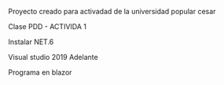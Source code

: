 Proyecto creado para activadad de la universidad popular cesar


Clase PDD - ACTIVIDA 1 


Instalar NET.6 

Visual studio 2019 Adelante

Programa en blazor

